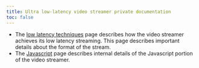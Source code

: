 ```yaml
---
title: Ultra low-latency video streamer private documentation
toc: false
---
```



 - The [low latency techniques](./Latency.md) page describes how the video streamer achieves its low latency streaming.
   This page describes important details about the format of the stream.
 - The [Javascript](./Javascript.md) page describes internal details of the Javascript portion of the video streamer.
